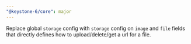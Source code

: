 ```yaml
---
"@keystone-6/core": major
---
```


Replace global `storage` config with `storage` config on `image` and `file` fields that directly defines how to upload/delete/get a url for a file.
